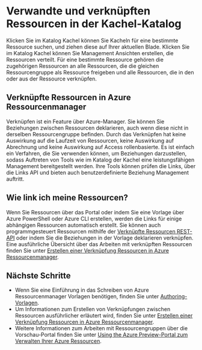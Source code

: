 <properties 
    pageTitle="Verwandte und verknüpften Ressourcen in der Kachel-Katalog" 
    description="Informationen Sie zu verwandten und verknüpfte Ressourcen, die im Katalog der Kachel des Portals Azure Vorschau angezeigt werden." 
    services="azure-portal" 
    documentationCenter="" 
    authors="adamabdelhamed" 
    manager="wpickett" 
    editor=""/>

<tags 
    ms.service="azure-portal" 
    ms.workload="multiple" 
    ms.tgt_pltfrm="na" 
    ms.devlang="na" 
    ms.topic="article" 
    ms.date="07/16/2015" 
    ms.author="adamab"/>

# <a name="related-and-linked-resources-in-the-tile-gallery"></a>Verwandte und verknüpften Ressourcen in der Kachel-Katalog

Klicken Sie im Katalog Kachel können Sie Kacheln für eine bestimmte Ressource suchen, und ziehen diese auf Ihrer aktuellen Blade. Klicken Sie im Katalog Kachel können Sie Management Ansichten erstellen, die Ressourcen verteilt. Für eine bestimmte Ressource gehören die zugehörigen Ressourcen an alle Ressourcen, die die gleichen Ressourcengruppe als Ressource freigeben und alle Ressourcen, die in den oder aus der Ressource verknüpfen.

## <a name="linked-resources-in-azure-resource-manager"></a>Verknüpfte Ressourcen in Azure Ressourcenmanager

Verknüpfen ist ein Feature über Azure-Manager.  Sie können Sie Beziehungen zwischen Ressourcen deklarieren, auch wenn diese nicht in derselben Ressourcengruppe befinden. Durch das Verknüpfen hat keine Auswirkung auf die Laufzeit von Ressourcen, keine Auswirkung auf Abrechnung und keine Auswirkung auf Access rollenbasierte.  Es ist einfach ein Verfahren, die Sie verwenden können, um Beziehungen darzustellen, sodass Auftreten von Tools wie im Katalog der Kachel eine leistungsfähigen Management bereitgestellt werden.  Ihre Tools können prüfen die Links, über die Links API und bieten auch benutzerdefinierte Beziehung Management auftritt. 

## <a name="how-do-i-link-my-resources"></a>Wie link ich meine Ressourcen?

Wenn Sie Ressourcen über das Portal oder indem Sie eine Vorlage über Azure PowerShell oder Azure CLI erstellen, werden die Links für einige abhängigen Ressourcen automatisch erstellt. Sie können auch programmgesteuert Ressourcen mithilfe der [Verknüpfte Ressourcen REST-API](https://msdn.microsoft.com/library/azure/mt238499.aspx) oder indem Sie die Beziehungen in der Vorlage deklarieren verknüpfen. Eine ausführliche Übersicht über das Arbeiten mit verknüpften Ressourcen finden Sie unter [Erstellen einer Verknüpfung Ressourcen in Azure Ressourcenmanager](../resource-group-link-resources.md).

## <a name="next-steps"></a>Nächste Schritte

- Wenn Sie eine Einführung in das Schreiben von Azure Ressourcenmanager Vorlagen benötigen, finden Sie unter [Authoring-Vorlagen](../resource-group-authoring-templates.md).
- Um Informationen zum Erstellen von Verknüpfungen zwischen Ressourcen ausführlicher erläutert wird, finden Sie unter [Erstellen einer Verknüpfung Ressourcen in Azure Ressourcenmanager](../resource-group-link-resources.md).
- Weitere Informationen zum Arbeiten mit Ressourcengruppen über die Vorschau-Portal finden Sie unter [Using the Azure Preview-Portal zum Verwalten Ihrer Azure Ressourcen](resource-group-portal.md).
